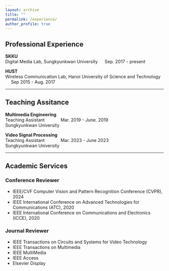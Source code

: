 ```yaml
---
layout: archive
title: ""
permalink: /experience/
author_profile: true
---
```


## Professional Experience
**SKKU** <br />
Digital Media Lab, Sungkyunkwan University &emsp;  Sep. 2017 - present

**HUST** <br />
Wireless Communication Lab, Hanoi University of Science and Technology  &emsp;   Sep 2015 - Aug. 2017
<!-- * Research on channel estimation method for high-speed railway based on LTE-R system.<br /> -->

---
## Teaching Assitance
**Multimedia Engineering** <br />
Teaching Assistant   &ensp;  &emsp;	  &emsp; 	Mar. 2019 - June. 2019<br />
Sungkyunkwan University <br />

**Video Signal Processing** <br />
Teaching Assistant  &ensp;  &emsp;	  &emsp; 	Mar. 2023 - June 2023<br />
Sungkyunkwan University<br />

---
## Academic Services
### Conference Reviewer
* IEEE/CVF Computer Vision and Pattern Recognition Conference (CVPR), 2024
* IEEE International Conference on Advanced Technologies for Communications (ATC), 2020
* IEEE International Conference on Communications and Electronics (ICCE), 2020

### Journal Reviewer
* IEEE Transactions on Circuits and Systems for Video Technology
* IEEE Transactions on Multimedia
* IEEE MultiMedia
* IEEE Access
* Elsevier Display
